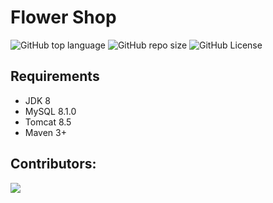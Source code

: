# Flower Shop
![GitHub top language](https://img.shields.io/github/languages/top/bakaqc/flower)
![GitHub repo size](https://img.shields.io/github/repo-size/bakaqc/flower)
![GitHub License](https://img.shields.io/github/license/bakaqc/flower)

## Requirements
- JDK 8
- MySQL 8.1.0
- Tomcat 8.5
- Maven 3+

## Contributors:

<a href="https://github.com/bakaqc/flower/graphs/contributors">
  <img src="https://contrib.rocks/image?repo=bakaqc/flower" />
</a>